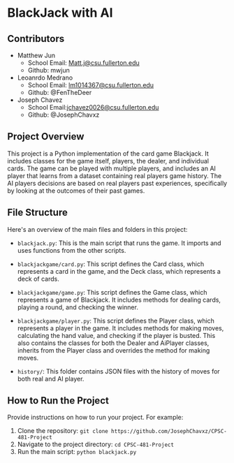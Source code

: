 # BlackJack with AI

## Contributors
- Matthew Jun
  - School Email: Matt.j@csu.fullerton.edu
  - Github: mwjun
- Leoanrdo Medrano
  - School Email: lm1014367@csu.fullerton.edu
  - Github: @FenTheDeer
- Joseph Chavez
  - School Email:jchavez0026@csu.fullerton.edu
  - Github: @JosephChavxz

## Project Overview

This project is a Python implementation of the card game Blackjack. It includes classes for the game itself, players, the dealer, and individual cards. The game can be played with multiple players, and includes an AI player that learns from a dataset containing real players game history. The AI players decisions are based on real players past experiences, specifically by looking at the outcomes of their past games.

## File Structure

Here's an overview of the main files and folders in this project:

- `blackjack.py`: This is the main script that runs the game. It imports and uses functions from the other scripts.

- `blackjackgame/card.py`: This script defines the Card class, which represents a card in the game, and the Deck class, which represents a deck of cards.

- `blackjackgame/game.py`: This script defines the Game class, which represents a game of Blackjack. It includes methods for dealing cards, playing a round, and checking the winner.

- `blackjackgame/player.py`: This script defines the Player class, which represents a player in the game. It includes methods for making moves, calculating the hand value, and checking if the player is busted. This also contains the classes for both the Dealer and AiPlayer classes, inherits from the Player class and overrides the method for making moves.

- `history/`: This folder contains JSON files with the history of moves for both real and AI player.

## How to Run the Project

Provide instructions on how to run your project. For example:

1. Clone the repository: `git clone https://github.com/JosephChavxz/CPSC-481-Project`
2. Navigate to the project directory: `cd CPSC-481-Project`
3. Run the main script: `python blackjack.py`
